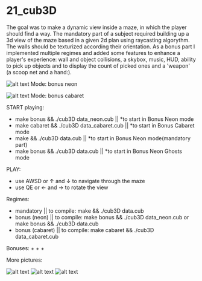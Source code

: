 # 21_cub3D

The goal was to make a dynamic view inside a maze, in which the player should find a way. The mandatory part of a subject required building up a 3d view of the maze based in a given 2d plan using raycasting algorythm. The walls should be texturized according their orientation.
As a bonus part I implemented multiple regimes and added some features to enhance a player's experience: wall and object collisions, a skybox, music, HUD, ability to pick up objects and to display the count of picked ones and a 'weapon' (a scoop net and a hand:). 

![alt text](rendered_scenes/neon1.png)
Mode: bonus neon

![alt text](rendered_scenes/fire1.png)
Mode: bonus cabaret


START playing:
- make bonus && ./cub3D data_neon.cub || *to start in Bonus Neon mode
- make cabaret && ./cub3D data_cabaret.cub || *to start in Bonus Cabaret mode
- make && ./cub3D data.cub || *to start in Bonus Neon mode(mandatory part)
- make bonus && ./cub3D data.cub || *to start in Bonus Neon Ghosts mode

PLAY:
- use AWSD or ↑ and ↓ to navigate through the maze
- use QE or ← and → to rotate the view

Regimes:
- mandatory || to compile: make && ./cub3D data.cub
- bonus (neon) || to compile: make bonus && ./cub3D data_neon.cub or make bonus && ./cub3D data.cub
- bonus (cabaret) || to compile: make cabaret && ./cub3D data_cabaret.cub

Bonuses:
+
+
+




More pictures:

![alt text](rendered_scenes/fire2.png)
![alt text](rendered_scenes/ghost1.png)
![alt text](rendered_scenes/neon2.png)

